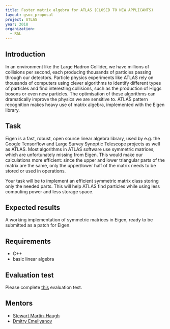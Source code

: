 ```yaml
---
title: Faster matrix algebra for ATLAS (CLOSED TO NEW APPLICANTS)
layout: gsoc_proposal
project: ATLAS
year: 2018
organization:
  - RAL
---
```


## Introduction

In an environment like the Large Hadron Collider, we have millions of collisions
per second, each producing thousands of particles passing through our detectors.
Particle physics experiments like ATLAS rely on thousands of computers using
clever algorithms to identify different types of particles and find interesting
collisions, such as the production of Higgs bosons or even new particles. The
optimisation of these algorithms can dramatically improve the physics we are
sensitive to. ATLAS pattern recognition makes heavy use of matrix algebra,
implemented with the Eigen library.

## Task

Eigen is a fast, robust, open source linear algebra library, used by e.g. the
Google Tensorflow and Large Survey Synoptic Telescope projects as well as ATLAS.
Most algorithms in ATLAS software use symmetric matrices, which are
unfortunately missing from Eigen. This would make our calculations more
efficient: since the upper and lower triangular parts of the matrix are the
same, only the upper/lower half of the matrix needs to be stored or used in
operations.

Your task will be to implement an efficient symmetric matrix class storing only
the needed parts. This will help ATLAS find particles while using less computing
power and less storage space.

## Expected results

A working implementation of symmetric matrices in Eigen, ready to be submitted
as a patch for Eigen.

## Requirements

- C++
- basic linear algebra

## Evaluation test

Please complete
[this](https://github.com/StewMH/GSoC2018/blob/master/evaluation_test.pdf)
evaluation test.

## Mentors

- [Stewart Martin-Haugh](mailto:stewart.martin-haugh@stfc.ac.uk)
- [Dmitry Emeliyanov](mailto:dmitry.emeliyanov@stfc.ac.uk)
